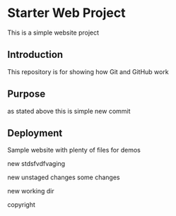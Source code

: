 # Starter Web Project

This is a simple website project

## Introduction

This repository is for showing how Git and GitHub work

## Purpose

as stated above
this is simple
new commit

## Deployment

Sample website with plenty of files for demos

new stdsfvdfvaging

new unstaged changes some changes

new working dir

copyright

